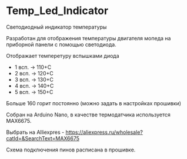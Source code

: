 # Temp_Led_Indicator

Светодиодный индикатор температуры

Разработан для отображения температуры двигателя мопеда на приборной панели с помощью светодиода.

Отображает темперетуру вспышками диода
 - 1 всп. -> 110+С 
 - 2 всп. -> 120+С 
 - 3 всп. -> 130+С 
 - 4 всп. -> 140+С 
 - 5 всп. -> 150+С 
  
Больше 160 горит постоянно (можно задать в настройках прошивки)

Собран на Arduino Nano, в качестве термодатчика используется MAX6675. 

Выбрать на Alliexpres - https://aliexpress.ru/wholesale?catId=&SearchText=MAX6675

Схема подключения пинов расписана в прошивке.
